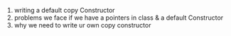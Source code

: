 1) writing a default copy Constructor 
2) problems we face if we have a pointers in class & a default Constructor
3) why we need to write ur own copy constructor

